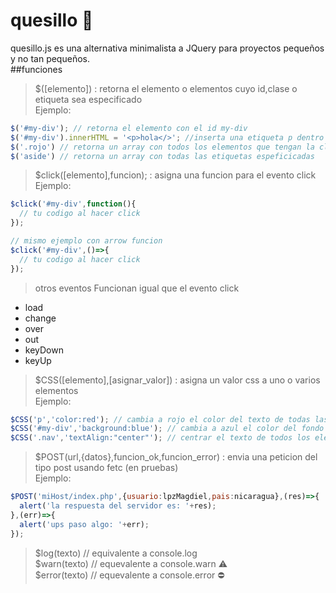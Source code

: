 # quesillo 🌯
quesillo.js es una alternativa minimalista a JQuery para proyectos pequeños y no tan pequeños. <br>
##funciones
> $([elemento]) : retorna el elemento o elementos cuyo id,clase o etiqueta sea especificado <br>
Ejemplo:
```javascript
$('#my-div'); // retorna el elemento con el id my-div
$('#my-div').innerHTML = '<p>hola</>'; //inserta una etiqueta p dentro de el elemento con el id especificado
$('.rojo') // retorna un array con todos los elementos que tengan la clase especificada
$('aside') // retorna un array con todas las etiquetas espeficicadas
```
> $click([elemento],funcion); : asigna una funcion para el evento click <br>
Ejemplo:
```javascript
$click('#my-div',function(){
  // tu codigo al hacer click
});

// mismo ejemplo con arrow funcion
$click('#my-div',()=>{
  // tu codigo al hacer click
});
```
> otros eventos
Funcionan igual que el evento click
* load
* change
* over
* out
* keyDown
* keyUp
> $CSS([elemento],[asignar_valor]) : asigna un valor css a uno o varios elementos <br>
Ejemplo:
```javascript
$CSS('p','color:red'); // cambia a rojo el color del texto de todas las etiquetas p
$CSS('#my-div','background:blue'); // cambia a azul el color del fondo del elemento con el id especificado
$CSS('.nav','textAlign:"center"'); // centrar el texto de todos los elementos con la clase .nav
```
> $POST(url,{datos},funcion_ok,funcion_error) : envia una peticion del tipo post usando fetc (en pruebas) <br>
Ejemplo:
```javascript
$POST('miHost/index.php',{usuario:lpzMagdiel,pais:nicaragua},(res)=>{
  alert('la respuesta del servidor es: '+res);
},(err)=>{
  alert('ups paso algo: '+err);
});
```
> $log(texto) // equivalente a console.log <br>
> $warn(texto) // equevalente a console.warn ⚠️ <br>
> $error(texto) // equevalente a console.error ⛔ <br>
